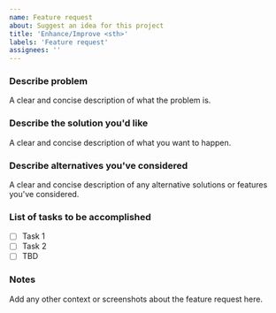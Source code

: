 ```yaml
---
name: Feature request
about: Suggest an idea for this project
title: 'Enhance/Improve <sth>'
labels: 'Feature request'
assignees: ''
---
```


### Describe problem

A clear and concise description of what the problem is.

### Describe the solution you'd like

A clear and concise description of what you want to happen.

### Describe alternatives you've considered

A clear and concise description of any alternative solutions or features you've considered.

### List of tasks to be accomplished

- [ ] Task 1
- [ ] Task 2
- [ ] TBD

### Notes

Add any other context or screenshots about the feature request here.
